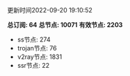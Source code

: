 更新时间2022-09-20 19:10:52

**总订阅: 64**
**总节点: 10071**
**有效节点: 2203**
- ss节点: 274
- trojan节点: 76
- v2ray节点: 1831
- ssr节点: 22

